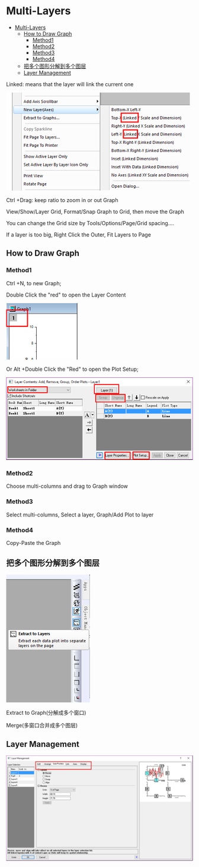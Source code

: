 # Multi-Layers

- [Multi-Layers](#multi-layers)
    - [How to Draw Graph](#how-to-draw-graph)
        - [Method1](#method1)
        - [Method2](#method2)
        - [Method3](#method3)
        - [Method4](#method4)
    - [把多个图形分解到多个图层](#%E6%8A%8A%E5%A4%9A%E4%B8%AA%E5%9B%BE%E5%BD%A2%E5%88%86%E8%A7%A3%E5%88%B0%E5%A4%9A%E4%B8%AA%E5%9B%BE%E5%B1%82)
    - [Layer Management](#layer-management)

Linked: means that the layer will link the current one

![](res/multiLayer01.png)

Ctrl +Drag: keep ratio to zoom in or out Graph

View/Show/Layer Grid, Format/Snap Graph to Grid, then move the Graph

You can change the Grid size by Tools/Options/Page/Grid spacing….

If a layer is too big, Right Click the Outer, Fit Layers to Page

## How to Draw Graph

### Method1

Ctrl +N, to new Graph;

Double Click the "red" to open the Layer Content

![](res/multiLayer02.png)

Or Alt +Double Click the "Red" to open the Plot Setup;

![](res/multiLayer03.png)

### Method2

Choose multi-columns and drag to Graph window

### Method3

Select multi-columns, Select a layer, Graph/Add Plot to layer

### Method4

Copy-Paste the Graph

## 把多个图形分解到多个图层

![](res/multiLayer04.png)

Extract to Graph(分解成多个窗口)

Merge(多窗口合并成多个图层)

## Layer Management

![](res/multiLayer05.png)